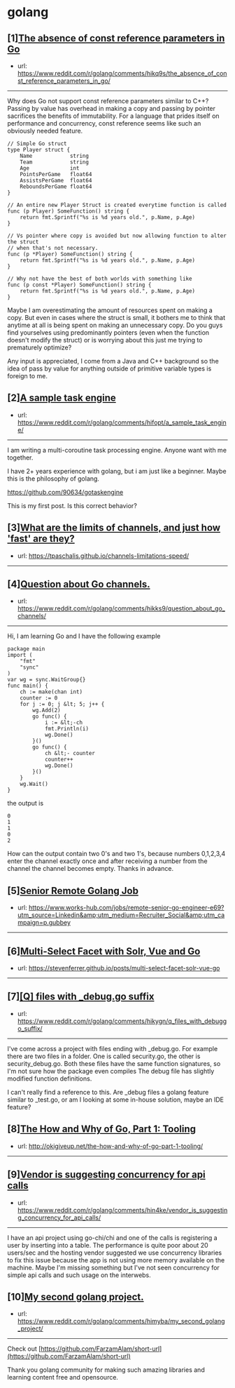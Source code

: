 # golang
## [1][The absence of const reference parameters in Go](https://www.reddit.com/r/golang/comments/hikq9s/the_absence_of_const_reference_parameters_in_go/)
- url: https://www.reddit.com/r/golang/comments/hikq9s/the_absence_of_const_reference_parameters_in_go/
---
Why does Go not support const reference parameters similar to C++? Passing by value has overhead in making a copy and passing by pointer sacrifices the benefits of immutability. For a language that prides itself on performance and concurrency, const reference seems like such an obviously needed feature.

    // Simple Go struct
    type Player struct {
    	Name            string
    	Team            string
    	Age             int
    	PointsPerGame   float64
    	AssistsPerGame  float64
    	ReboundsPerGame float64
    }
    
    // An entire new Player Struct is created everytime function is called
    func (p Player) SomeFunction() string {
        return fmt.Sprintf("%s is %d years old.", p.Name, p.Age)
    }
    
    // Vs pointer where copy is avoided but now allowing function to alter the struct
    // when that's not necessary.
    func (p *Player) SomeFunction() string {
        return fmt.Sprintf("%s is %d years old.", p.Name, p.Age)
    }
    
    // Why not have the best of both worlds with something like
    func (p const *Player) SomeFunction() string {
        return fmt.Sprintf("%s is %d years old.", p.Name, p.Age)
    }

Maybe I am overestimating the amount of resources spent on making a copy. But even in cases where the struct is small, it bothers me to think that anytime at all is being spent on making an unnecessary copy. Do you guys find yourselves using predominantly pointers (even when the function doesn't modify the struct) or is worrying about this just me trying to prematurely optimize?

Any input is appreciated, I come from a Java and C++ background so the idea of pass by value for anything outside of primitive variable types is foreign to me.
## [2][A sample task engine](https://www.reddit.com/r/golang/comments/hifopt/a_sample_task_engine/)
- url: https://www.reddit.com/r/golang/comments/hifopt/a_sample_task_engine/
---
I am writing a multi-coroutine task processing engine. Anyone want with me together.

I have 2+ years experience with golang, but i am just like a beginner. Maybe this is the philosophy of golang.

https://github.com/90634/gotaskengine

This is my first post. Is this correct behavior?
## [3][What are the limits of channels, and just how 'fast' are they?](https://www.reddit.com/r/golang/comments/hilolk/what_are_the_limits_of_channels_and_just_how_fast/)
- url: https://tpaschalis.github.io/channels-limitations-speed/
---

## [4][Question about Go channels.](https://www.reddit.com/r/golang/comments/hikks9/question_about_go_channels/)
- url: https://www.reddit.com/r/golang/comments/hikks9/question_about_go_channels/
---
Hi, I am learning Go and I have the following example

    package main
    import (
    	"fmt"
    	"sync"
    )
    var wg = sync.WaitGroup{}
    func main() {
    	ch := make(chan int)
    	counter := 0
    	for j := 0; j &lt; 5; j++ {
    		wg.Add(2)
    		go func() {
    			i := &lt;-ch
    			fmt.Println(i)
    			wg.Done()
    		}()
    		go func() {
    			ch &lt;- counter
    			counter++
    			wg.Done()
    		}()
    	}
    	wg.Wait()
    }

the output is   


    0
    1
    1
    0
    2

How can the output contain two 0's and two 1's, because numbers 0,1,2,3,4 enter the channel exactly once and after receiving a number from the channel the channel becomes empty. Thanks in advance.
## [5][Senior Remote Golang Job](https://www.reddit.com/r/golang/comments/hil0ox/senior_remote_golang_job/)
- url: https://www.works-hub.com/jobs/remote-senior-go-engineer-e69?utm_source=Linkedin&amp;utm_medium=Recruiter_Social&amp;utm_campaign=p.gubbey
---

## [6][Multi-Select Facet with Solr, Vue and Go](https://www.reddit.com/r/golang/comments/hijv8c/multiselect_facet_with_solr_vue_and_go/)
- url: https://stevenferrer.github.io/posts/multi-select-facet-solr-vue-go
---

## [7][[Q] files with _debug.go suffix](https://www.reddit.com/r/golang/comments/hikygn/q_files_with_debuggo_suffix/)
- url: https://www.reddit.com/r/golang/comments/hikygn/q_files_with_debuggo_suffix/
---
I've come across a project with files ending with _debug.go. For example there are two files in a folder. One is called security.go, the other is security_debug.go. Both these files have the same function signatures, so I'm not sure how the package even compiles The debug file has slightly modified function definitions.   

I can't really find a reference to this. Are _debug files a golang feature similar to _test.go, or am I looking at some in-house solution, maybe an IDE feature?
## [8][The How and Why of Go, Part 1: Tooling](https://www.reddit.com/r/golang/comments/hin7sn/the_how_and_why_of_go_part_1_tooling/)
- url: http://okigiveup.net/the-how-and-why-of-go-part-1-tooling/
---

## [9][Vendor is suggesting concurrency for api calls](https://www.reddit.com/r/golang/comments/hin4ke/vendor_is_suggesting_concurrency_for_api_calls/)
- url: https://www.reddit.com/r/golang/comments/hin4ke/vendor_is_suggesting_concurrency_for_api_calls/
---
 I have an api project using go-chi/chi and one of the calls is registering a user by inserting into a table. The performance is quite poor about 20 users/sec and the hosting vendor suggested we use concurrency libraries to fix this issue because the app is not using more memory available on the machine. Maybe I'm missing something but I've not seen concurrency for simple api calls and such usage on the interwebs.
## [10][My second golang project.](https://www.reddit.com/r/golang/comments/himyba/my_second_golang_project/)
- url: https://www.reddit.com/r/golang/comments/himyba/my_second_golang_project/
---
Check out [https://github.com/FarzamAlam/short-url](https://github.com/FarzamAlam/short-url) 

Thank you golang community for making such amazing libraries and learning content free and opensource.
